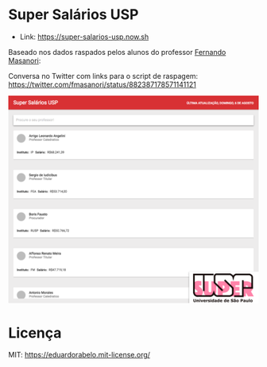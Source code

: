 # Super Salários USP

- Link: https://super-salarios-usp.now.sh

Baseado nos dados raspados pelos alunos do professor [Fernando Masanori](https://github.com/fmasanori):

Conversa no Twitter com links para o script de raspagem: https://twitter.com/fmasanori/status/882387178571141121

![](./README.png)

# Licença

MIT: https://eduardorabelo.mit-license.org/
